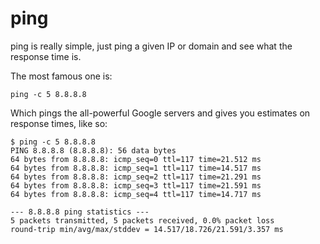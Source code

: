 # ping

ping is really simple, just ping a given IP or domain and see what the response time is.

The most famous one is:

```
ping -c 5 8.8.8.8
```

Which pings the all-powerful Google servers and gives you estimates on response times, like so:

```
$ ping -c 5 8.8.8.8
PING 8.8.8.8 (8.8.8.8): 56 data bytes
64 bytes from 8.8.8.8: icmp_seq=0 ttl=117 time=21.512 ms
64 bytes from 8.8.8.8: icmp_seq=1 ttl=117 time=14.517 ms
64 bytes from 8.8.8.8: icmp_seq=2 ttl=117 time=21.291 ms
64 bytes from 8.8.8.8: icmp_seq=3 ttl=117 time=21.591 ms
64 bytes from 8.8.8.8: icmp_seq=4 ttl=117 time=14.717 ms

--- 8.8.8.8 ping statistics ---
5 packets transmitted, 5 packets received, 0.0% packet loss
round-trip min/avg/max/stddev = 14.517/18.726/21.591/3.357 ms
```